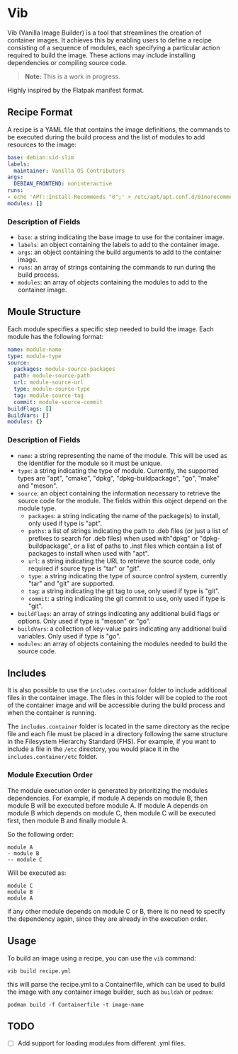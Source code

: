 # Vib

Vib (Vanilla Image Builder) is a tool that streamlines the creation of container images. It achieves this by enabling users to define a recipe consisting of a sequence of modules, each specifying a particular action required to build the image. These actions may include installing dependencies or compiling source code. 

> **Note:** This is a work in progress.

Highly inspired by the Flatpak manifest format.

## Recipe Format

A recipe is a YAML file that contains the image definitions, the commands to be executed during the build process and the list of modules to add resources to the image:

```yaml
base: debian:sid-slim
labels:
  maintainer: Vanilla OS Contributors
args:
  DEBIAN_FRONTEND: noninteractive
runs:
- echo 'APT::Install-Recommends "0";' > /etc/apt/apt.conf.d/01norecommends
modules: []
```

### Description of Fields

*   `base`: a string indicating the base image to use for the container image.
*   `labels`: an object containing the labels to add to the container image.
*   `args`: an object containing the build arguments to add to the container image.
*   `runs`: an array of strings containing the commands to run during the build process.
*   `modules`: an array of objects containing the modules to add to the container image.


## Moule Structure

Each module specifies a specific step needed to build the image. Each module has the following format:

```yaml
name: module-name
type: module-type
source:
  packages: module-source-packages
  path: module-source-path
  url: module-source-url
  type: module-source-type
  tag: module-source-tag
  commit: module-source-commit
buildFlags: []
BuildVars: []
modules: {}
```

### Description of Fields

*   `name`: a string representing the name of the module. This will be used as the identifier for the module so it must be unique.
*   `type`: a string indicating the type of module. Currently, the supported types are "apt", "cmake", "dpkg", "dpkg-buildpackage", "go", "make" and "meson".
*   `source`: an object containing the information necessary to retrieve the source code for the module. The fields within this object depend on the module type.
    *   `packages`: a string indicating the name of the package(s) to install, only used if type is "apt".
    *   `paths`: a list of strings indicating the path to .deb files (or just a list of prefixes to search for .deb files) when used with"dpkg" or "dpkg-buildpackage", or a list of paths to .inst files which contain a list of packages to install when used with "apt".
    *   `url`: a string indicating the URL to retrieve the source code, only required if source type is "tar" or "git".
    *   `type`: a string indicating the type of source control system, currently "tar" and "git" are supported.
    *   `tag`: a string indicating the git tag to use, only used if type is "git".
    *   `commit`: a string indicating the git commit to use, only used if type is "git".
*   `buildFlags`: an array of strings indicating any additional build flags or options. Only used if type is "meson" or "go".
*   `buildVars`: a collection of key-value pairs indicating any additional build variables. Only used if type is "go".
*   `modules`: an array of objects containing the modules needed to build the source code.

## Includes

It is also possible to use the `includes.container` folder to include additional files in the container image. The files in this folder will be copied to the root of the container image and will be accessible during the build process and when the container is running.

The `includes.container` folder is located in the same directory as the recipe file and each file must be placed in a directory following the same structure in the Filesystem Hierarchy Standard (FHS). For example, if you want to include a file in the `/etc` directory, you would place it in the `includes.container/etc` folder.

### Module Execution Order

The module execution order is generated by prioritizing the modules dependencies. For example, if module A depends on module B, then module B will be executed before module A. If module A depends on module B which depends on module C, then module C will be executed first, then module B and finally module A.

So the following order:

```
module A
- module B
-- module C
```

Will be executed as:

```
module C
module B
module A
```

if any other module depends on module C or B, there is no need to specify the dependency again, since they are already in the execution order.

## Usage

To build an image using a recipe, you can use the `vib` command:

```
vib build recipe.yml
```

this will parse the recipe.yml to a Containerfile, which can be used to build the image with any container image builder, such as `buildah` or `podman`:

```
podman build -f Containerfile -t image-name
```

## TODO

- [ ] Add support for loading modules from different .yml files.
